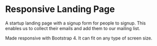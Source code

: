 # Responsive Landing Page
A startup landing page with a signup form for people to signup. This enables us to collect their emails and add them to our mailing list.

Made responsive with Bootstrap 4. It can fit on any type of screen size.
